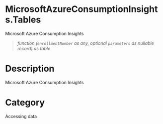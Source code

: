 ﻿# MicrosoftAzureConsumptionInsights.Tables
Microsoft Azure Consumption Insights
> _function (<code>enrollmentNumber</code> as any, optional <code>parameters</code> as nullable record) as table_
# Description 
Microsoft Azure Consumption Insights
# Category 
Accessing data
